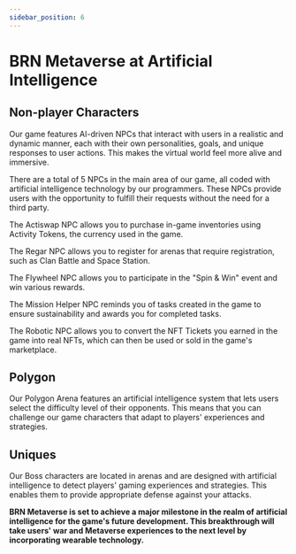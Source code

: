 ```yaml
---
sidebar_position: 6
---
```


# BRN Metaverse at Artificial Intelligence


## Non-player Characters
Our game features AI-driven NPCs that interact with users in a realistic and dynamic manner, each with their own personalities, goals, and unique responses to user actions. This makes the virtual world feel more alive and immersive.

There are a total of 5 NPCs in the main area of our game, all coded with artificial intelligence technology by our programmers. These NPCs provide users with the opportunity to fulfill their requests without the need for a third party.

The Actiswap NPC allows you to purchase in-game inventories using Activity Tokens, the currency used in the game.

The Regar NPC allows you to register for arenas that require registration, such as Clan Battle and Space Station.

The Flywheel NPC allows you to participate in the "Spin & Win" event and win various rewards.

The Mission Helper NPC reminds you of tasks created in the game to ensure sustainability and awards you for completed tasks.

The Robotic NPC allows you to convert the NFT Tickets you earned in the game into real NFTs, which can then be used or sold in the game's marketplace.


## Polygon

Our Polygon Arena features an artificial intelligence system that lets users select the difficulty level of their opponents. This means that you can challenge our game characters that adapt to players' experiences and strategies.


## Uniques 

Our Boss characters are located in arenas and are designed with artificial intelligence to detect players' gaming experiences and strategies. This enables them to provide appropriate defense against your attacks.



**BRN Metaverse is set to achieve a major milestone in the realm of artificial intelligence for the game's future development. This breakthrough will take users' war and Metaverse experiences to the next level by incorporating wearable technology.** 
